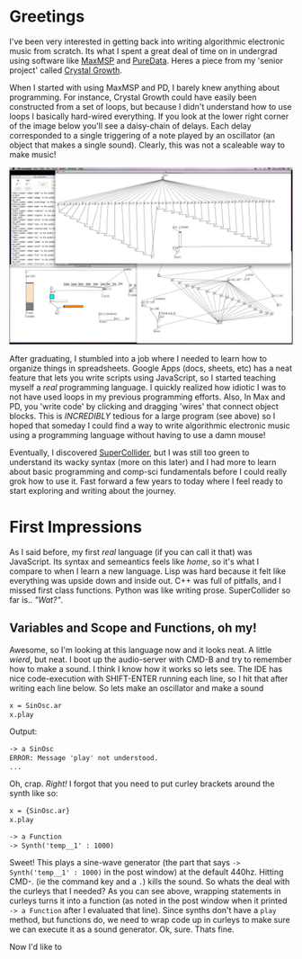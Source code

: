 # Greetings
I've been very interested in getting back into writing algorithmic electronic music from scratch. Its what I spent a great deal of time on in undergrad
using software like [MaxMSP](https://cycling74.com/products/max/) and [PureData](https://puredata.info/). Heres a piece from my 'senior project' called [Crystal Growth](https://soundcloud.com/nickgideo/crystal-growth).  

When I started with using MaxMSP and PD, I barely knew anything about programming. For instance, Crystal Growth could have easily been 
constructed from a set of loops, but because I didn't understand how to use loops I basically hard-wired everything. 
If you look at the lower right corner of the image below you'll see a daisy-chain of delays. Each delay corresponded to a single
triggering of a note played by an oscillator (an object that makes a single sound). Clearly, this was not a scaleable way to make music!

![Lots of duplicated delays](crystal-growth.jpg)


After graduating, I stumbled into a job where I needed to learn how to organize things in spreadsheets. Google Apps (docs, sheets, etc) 
has a neat feature that lets you write scripts using JavaScript, so I started teaching myself a *real* programming language. I quickly
realized how idiotic I was to not have used loops in my previous programming efforts. Also, In Max and PD, you 'write code' by clicking
and dragging 'wires' that connect object blocks. This is *INCREDIBLY* tedious for a large program (see above) so I hoped that someday I 
could find a way to write algorithmic electronic music using a programming language without having to use a damn mouse! 

Eventually, I discovered [SuperCollider](https://supercollider.github.io/), but I was still too green to understand its wacky syntax 
(more on this later) and I had more to learn about basic programming and comp-sci fundamentals before I could really grok how to use it.
Fast forward a few years to today where I feel ready to start exploring and writing about the journey. 

# First Impressions

As I said before, my first *real* language (if you can call it that) was JavaScript. Its syntax and semeantics feels like *home*, so it's
what I compare to when I learn a new language. Lisp was hard because it felt like everything was upside down and inside out. C++ was full
of pitfalls, and I missed first class functions. Python was like writing prose. SuperCollider so far is.. *"Wat?"*. 

## Variables and Scope and Functions, oh my!

Awesome, so I'm looking at this language now and it looks neat. A little *wierd*, but neat. I boot up the audio-server with CMD-B 
and try to remember how to make a sound. I think I know how it works so lets see. 
The IDE has nice code-execution with SHIFT-ENTER running each line, so I hit that after writing each line below. 
So lets make an oscillator and make a sound
``` SuperCollider
x = SinOsc.ar
x.play
```
Output:
``` console
-> a SinOsc
ERROR: Message 'play' not understood.
...
```
Oh, crap. *Right!* I forgot that you need to put curley brackets around the synth like so:
``` SuperCollider
x = {SinOsc.ar}
x.play
```
``` console
-> a Function
-> Synth('temp__1' : 1000)
```
Sweet! This plays a sine-wave generator (the part that says `-> Synth('temp__1' : 1000)` in the post window) at the default 440hz. 
Hitting CMD-. (ie the command key and a `.`) kills the sound. So whats the deal with the curleys that I needed? As you can see above, 
wrapping statements in curleys turns it into a function (as noted in the post window when it printed `-> a Function` after I evaluated
that line). Since synths don't have a `play` method, but functions do, we need to wrap code up in curleys to make sure we can execute it
as a sound generator. Ok, sure. Thats fine. 

Now I'd like to 
